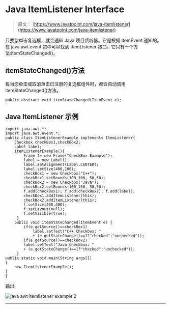 # Java ItemListener Interface

> 原文： [https://www.javatpoint.com/java-itemlistener](https://www.javatpoint.com/java-itemlistener)

只要您单击复选框，就会通知 Java 项目侦听器。它是根据 ItemEvent 通知的。在 java.awt.event 包中可以找到 ItemListener 接口。它只有一个方法:itemStateChanged()。

## itemStateChanged()方法

每当您单击或取消单击已注册的复选框组件时，都会自动调用 itemStateChanged()方法。

```
public abstract void itemStateChanged(ItemEvent e);

```

## Java ItemListener 示例

```
import java.awt.*;  
import java.awt.event.*;  
public class ItemListenerExample implements ItemListener{  
	Checkbox checkBox1,checkBox2;
	Label label;
	ItemListenerExample(){  
        Frame f= new Frame("CheckBox Example");  
        label = new Label();          
        label.setAlignment(Label.CENTER);  
        label.setSize(400,100);  
        checkBox1 = new Checkbox("C++");  
        checkBox1.setBounds(100,100, 50,50);  
        checkBox2 = new Checkbox("Java");  
        checkBox2.setBounds(100,150, 50,50);  
        f.add(checkBox1); f.add(checkBox2); f.add(label);  
        checkBox1.addItemListener(this);  
        checkBox2.addItemListener(this);  
        f.setSize(400,400);  
        f.setLayout(null);  
        f.setVisible(true);  
     }  
	public void itemStateChanged(ItemEvent e) {    
		if(e.getSource()==checkBox1)
	        label.setText("C++ Checkbox: "   
	        + (e.getStateChange()==1?"checked":"unchecked")); 
		if(e.getSource()==checkBox2)
        label.setText("Java Checkbox: "   
        + (e.getStateChange()==1?"checked":"unchecked"));  
     }
public static void main(String args[])  
{  
    new ItemListenerExample();  
}  
}  

```

输出:

![java awt itemlistener example 2](../img/e1ff678a5141789e02d88673f3857d59.png)

* * *